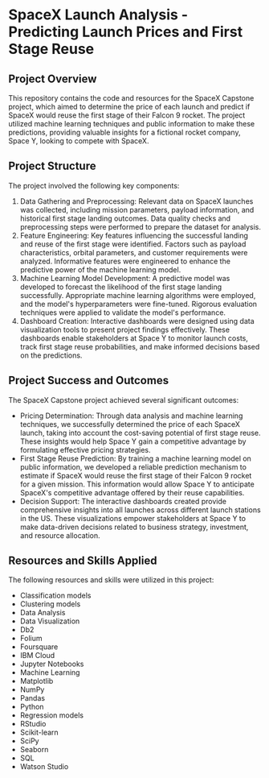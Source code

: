 <!DOCTYPE html>
<html>
<body>
  <h1>SpaceX Launch Analysis - Predicting Launch Prices and First Stage Reuse</h1>
  
  <h2>Project Overview</h2>
  <p>
    This repository contains the code and resources for the SpaceX Capstone project, which aimed to determine the price of each launch and predict if SpaceX would reuse the first stage of their Falcon 9 rocket. The project utilized machine learning techniques and public information to make these predictions, providing valuable insights for a fictional rocket company, Space Y, looking to compete with SpaceX.
  </p>
  
  <h2>Project Structure</h2>
  <p>
    The project involved the following key components:
  </p>
  <ol>
    <li>Data Gathering and Preprocessing: Relevant data on SpaceX launches was collected, including mission parameters, payload information, and historical first stage landing outcomes. Data quality checks and preprocessing steps were performed to prepare the dataset for analysis.</li>
    <li>Feature Engineering: Key features influencing the successful landing and reuse of the first stage were identified. Factors such as payload characteristics, orbital parameters, and customer requirements were analyzed. Informative features were engineered to enhance the predictive power of the machine learning model.</li>
    <li>Machine Learning Model Development: A predictive model was developed to forecast the likelihood of the first stage landing successfully. Appropriate machine learning algorithms were employed, and the model's hyperparameters were fine-tuned. Rigorous evaluation techniques were applied to validate the model's performance.</li>
    <li>Dashboard Creation: Interactive dashboards were designed using data visualization tools to present project findings effectively. These dashboards enable stakeholders at Space Y to monitor launch costs, track first stage reuse probabilities, and make informed decisions based on the predictions.</li>
  </ol>
  
  <h2>Project Success and Outcomes</h2>
  <p>
    The SpaceX Capstone project achieved several significant outcomes:
  </p>
  <ul>
    <li>Pricing Determination: Through data analysis and machine learning techniques, we successfully determined the price of each SpaceX launch, taking into account the cost-saving potential of first stage reuse. These insights would help Space Y gain a competitive advantage by formulating effective pricing strategies.</li>
    <li>First Stage Reuse Prediction: By training a machine learning model on public information, we developed a reliable prediction mechanism to estimate if SpaceX would reuse the first stage of their Falcon 9 rocket for a given mission. This information would allow Space Y to anticipate SpaceX's competitive advantage offered by their reuse capabilities.</li>
    <li>Decision Support: The interactive dashboards created provide comprehensive insights into all launches across different launch stations in the US. These visualizations empower stakeholders at Space Y to make data-driven decisions related to business strategy, investment, and resource allocation.</li>
  </ul>
  
  <h2>Resources and Skills Applied</h2>
  <p>
    The following resources and skills were utilized in this project:
  </p>
  <ul>
    <li>Classification models</li>
    <li>Clustering models</li>
    <li>Data Analysis</li>
    <li>Data Visualization</li>
    <li>Db2</li>
    <li>Folium</li>
    <li>Foursquare</li>
    <li>IBM Cloud</li>
    <li>Jupyter Notebooks</li>
    <li>Machine Learning</li>
    <li>Matplotlib</li>
    <li>NumPy</li>
    <li>Pandas</li>
    <li>Python</li>
    <li>Regression models</li>
    <li>RStudio</li>
    <li>Scikit-learn</li>
    <li>SciPy</li>
    <li>Seaborn</li>
    <li>SQL</li>
    <li>Watson Studio</li>
  </ul>
</body>
</html>

